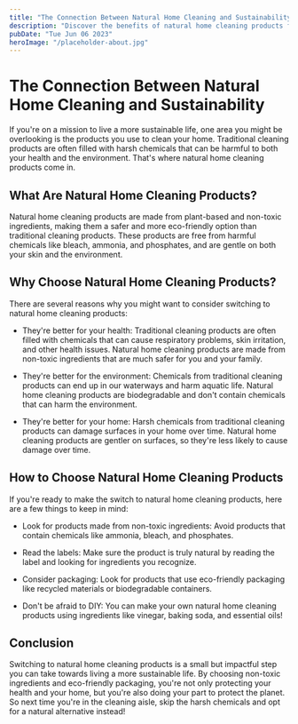 ```yaml
---
title: "The Connection Between Natural Home Cleaning and Sustainability"
description: "Discover the benefits of natural home cleaning products for both your health and the environment in this informative post."
pubDate: "Tue Jun 06 2023"
heroImage: "/placeholder-about.jpg"
---
```


# The Connection Between Natural Home Cleaning and Sustainability

If you&#39;re on a mission to live a more sustainable life, one area you might be overlooking is the products you use to clean your home. Traditional cleaning products are often filled with harsh chemicals that can be harmful to both your health and the environment. That&#39;s where natural home cleaning products come in.

## What Are Natural Home Cleaning Products?

Natural home cleaning products are made from plant-based and non-toxic ingredients, making them a safer and more eco-friendly option than traditional cleaning products. These products are free from harmful chemicals like bleach, ammonia, and phosphates, and are gentle on both your skin and the environment.

## Why Choose Natural Home Cleaning Products?

There are several reasons why you might want to consider switching to natural home cleaning products:

- They&#39;re better for your health: Traditional cleaning products are often filled with chemicals that can cause respiratory problems, skin irritation, and other health issues. Natural home cleaning products are made from non-toxic ingredients that are much safer for you and your family.

- They&#39;re better for the environment: Chemicals from traditional cleaning products can end up in our waterways and harm aquatic life. Natural home cleaning products are biodegradable and don&#39;t contain chemicals that can harm the environment.

- They&#39;re better for your home: Harsh chemicals from traditional cleaning products can damage surfaces in your home over time. Natural home cleaning products are gentler on surfaces, so they&#39;re less likely to cause damage over time.

## How to Choose Natural Home Cleaning Products

If you&#39;re ready to make the switch to natural home cleaning products, here are a few things to keep in mind:

- Look for products made from non-toxic ingredients: Avoid products that contain chemicals like ammonia, bleach, and phosphates.

- Read the labels: Make sure the product is truly natural by reading the label and looking for ingredients you recognize.

- Consider packaging: Look for products that use eco-friendly packaging like recycled materials or biodegradable containers.

- Don&#39;t be afraid to DIY: You can make your own natural home cleaning products using ingredients like vinegar, baking soda, and essential oils!

## Conclusion

Switching to natural home cleaning products is a small but impactful step you can take towards living a more sustainable life. By choosing non-toxic ingredients and eco-friendly packaging, you&#39;re not only protecting your health and your home, but you&#39;re also doing your part to protect the planet. So next time you&#39;re in the cleaning aisle, skip the harsh chemicals and opt for a natural alternative instead!